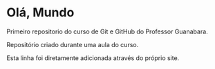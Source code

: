 # Olá, Mundo
 Primeiro repositorio do curso de Git e GitHub do Professor Guanabara.

 Repositório criado durante uma aula do curso.
 
 Esta linha foi diretamente adicionada através do próprio site.
